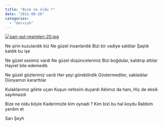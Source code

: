 ```yaml
---
title: "Bize ne oldu ?"
date: "2011-09-20"
categories: 
  - "dervish"
---
```


[![sari-gul-resimleri-20.jpg](/uploads/2011/09/sari-gul-resimleri-20.jpg)](/uploads/2011/09/sari-gul-resimleri-20.jpg "sari-gul-resimleri-20.jpg")

Ne şirin kuzulardık biz Ne güzel insanlardık Bizi bir vadiye saldılar Şaştık kaldık bu işe

Ne güzel sesimiz vardı Ne güzel düşüncelerimiz Bizi boğdular, kaldırıp attılar Hayret bile edemedik

Ne güzel gözlerimiz vardı Her şeyi görebilirdik Göstermediler, sakladılar Dünyamızı kararttılar

Kulaklarımız gökte uçan Kuşun nefesini duyardı Aklımız da hanı, Hiç de eksik sayılmazdı

Bize ne oldu böyle Kaderimizle kim oynadı ? Kim bizi bu hal koydu Rabbim yardım et

Sarı Şeyh
